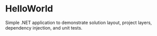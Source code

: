 # HelloWorld

Simple .NET application to demonstrate solution layout, project layers, dependency injection, and unit tests.
